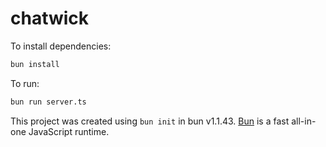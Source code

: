 # chatwick

To install dependencies:

```bash
bun install
```

To run:

```bash
bun run server.ts
```

This project was created using `bun init` in bun v1.1.43. [Bun](https://bun.sh) is a fast all-in-one JavaScript runtime.
